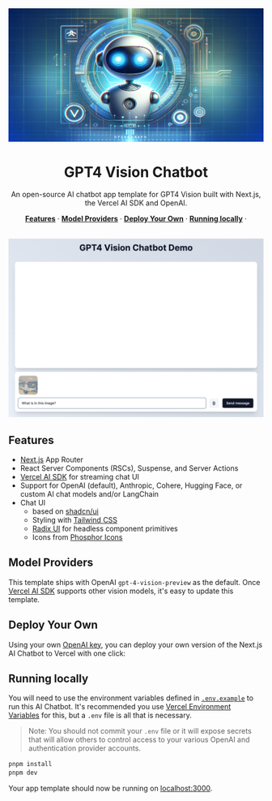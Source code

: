 <img alt="Next.js 14 and App Router-ready GPT4 Vision chatbot." src="public/opengraph-image.png">
<h1 align="center">GPT4 Vision Chatbot</h1>

<p align="center">
  An open-source AI chatbot app template for GPT4 Vision built with Next.js, the Vercel AI SDK and OpenAI.
</p>

<p align="center">
  <a href="#features"><strong>Features</strong></a> ·
  <a href="#model-providers"><strong>Model Providers</strong></a> ·
  <a href="#deploy-your-own"><strong>Deploy Your Own</strong></a> ·
  <a href="#running-locally"><strong>Running locally</strong></a> ·
</p>

<br/>
<img alt="Screenshot" src="public/screenshot.png">

## Features

- [Next.js](https://nextjs.org) App Router
- React Server Components (RSCs), Suspense, and Server Actions
- [Vercel AI SDK](https://sdk.vercel.ai/docs) for streaming chat UI
- Support for OpenAI (default), Anthropic, Cohere, Hugging Face, or custom AI chat models and/or LangChain
- Chat UI
  - based on [shadcn/ui](https://ui.shadcn.com)
  - Styling with [Tailwind CSS](https://tailwindcss.com)
  - [Radix UI](https://radix-ui.com) for headless component primitives
  - Icons from [Phosphor Icons](https://phosphoricons.com)

## Model Providers

This template ships with OpenAI `gpt-4-vision-preview` as the default. Once [Vercel AI SDK](https://sdk.vercel.ai/docs) supports other vision models, it's easy to update this template.

## Deploy Your Own

Using your own [OpenAI key](https://platform.openai.com/api-keys), you can deploy your own version of the Next.js AI Chatbot to Vercel with one click:

## Running locally

You will need to use the environment variables defined in [`.env.example`](.env.example) to run this AI Chatbot. It's recommended you use [Vercel Environment Variables](https://vercel.com/docs/projects/environment-variables) for this, but a `.env` file is all that is necessary.

> Note: You should not commit your `.env` file or it will expose secrets that will allow others to control access to your various OpenAI and authentication provider accounts.

```bash
pnpm install
pnpm dev
```

Your app template should now be running on [localhost:3000](http://localhost:3000/).
